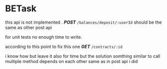 # BETask

this api is not implemented
. **_POST_** `/balances/deposit/:userId` 
should be the same as other post api

for unit tests no enough time to write.


according to this point to fix this one
**_GET_** `/contracts/:id`

i know how but leave it also for time but the solution somthing similar to call multiple method depends on each other same as in post api i did



